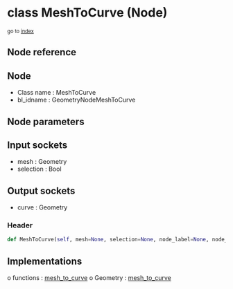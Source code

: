 # class MeshToCurve (Node)

<sub>go to [index](/docs/index.md)</sub>

## Node reference

Node
----
 - Class name : MeshToCurve
 - bl_idname : GeometryNodeMeshToCurve

Node parameters
---------------

Input sockets
-------------
 - mesh : Geometry
 - selection : Bool

Output sockets
--------------
 - curve : Geometry

### Header

``` python
def MeshToCurve(self, mesh=None, selection=None, node_label=None, node_color=None):
```

## Implementations

o functions : [mesh_to_curve](#mesh_to_curve)
o Geometry : [mesh_to_curve](#mesh_to_curve) 

